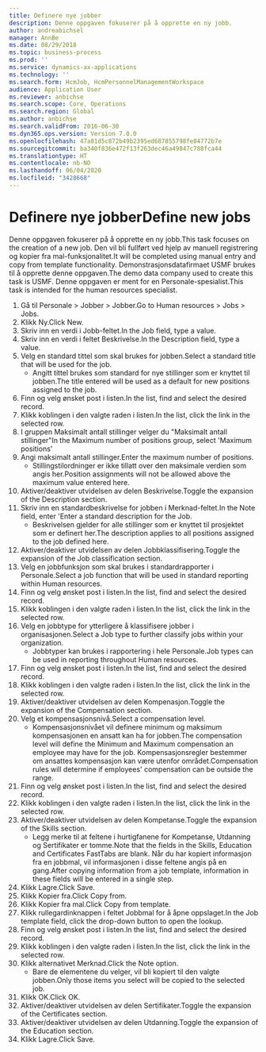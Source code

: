 ```yaml
---
title: Definere nye jobber
description: Denne oppgaven fokuserer på å opprette en ny jobb.
author: andreabichsel
manager: AnnBe
ms.date: 08/29/2018
ms.topic: business-process
ms.prod: ''
ms.service: dynamics-ax-applications
ms.technology: ''
ms.search.form: HcmJob, HcmPersonnelManagementWorkspace
audience: Application User
ms.reviewer: anbichse
ms.search.scope: Core, Operations
ms.search.region: Global
ms.author: anbichse
ms.search.validFrom: 2016-06-30
ms.dyn365.ops.version: Version 7.0.0
ms.openlocfilehash: 47a81d5c872b49b2395ed687855798fe04772b7e
ms.sourcegitcommit: ba340f836e472f13f263dec46a49847c788fca44
ms.translationtype: HT
ms.contentlocale: nb-NO
ms.lasthandoff: 06/04/2020
ms.locfileid: "3428668"
---
```

# <a name="define-new-jobs"></a><span data-ttu-id="79c5f-103">Definere nye jobber</span><span class="sxs-lookup"><span data-stu-id="79c5f-103">Define new jobs</span></span>



<span data-ttu-id="79c5f-104">Denne oppgaven fokuserer på å opprette en ny jobb.</span><span class="sxs-lookup"><span data-stu-id="79c5f-104">This task focuses on the creation of a new job.</span></span> <span data-ttu-id="79c5f-105">Den vil bli fullført ved hjelp av manuell registrering og kopier fra mal-funksjonalitet.</span><span class="sxs-lookup"><span data-stu-id="79c5f-105">It will be completed using manual entry and copy from template functionality.</span></span> <span data-ttu-id="79c5f-106">Demonstrasjonsdatafirmaet USMF brukes til å opprette denne oppgaven.</span><span class="sxs-lookup"><span data-stu-id="79c5f-106">The demo data company used to create this task is USMF.</span></span> <span data-ttu-id="79c5f-107">Denne oppgaven er ment for en Personale-spesialist.</span><span class="sxs-lookup"><span data-stu-id="79c5f-107">This task is intended for the human resources specialist.</span></span>

1. <span data-ttu-id="79c5f-108">Gå til Personale > Jobber > Jobber.</span><span class="sxs-lookup"><span data-stu-id="79c5f-108">Go to Human resources > Jobs > Jobs.</span></span>
2. <span data-ttu-id="79c5f-109">Klikk Ny.</span><span class="sxs-lookup"><span data-stu-id="79c5f-109">Click New.</span></span>
3. <span data-ttu-id="79c5f-110">Skriv inn en verdi i Jobb-feltet.</span><span class="sxs-lookup"><span data-stu-id="79c5f-110">In the Job field, type a value.</span></span>
4. <span data-ttu-id="79c5f-111">Skriv inn en verdi i feltet Beskrivelse.</span><span class="sxs-lookup"><span data-stu-id="79c5f-111">In the Description field, type a value.</span></span>
5. <span data-ttu-id="79c5f-112">Velg en standard tittel som skal brukes for jobben.</span><span class="sxs-lookup"><span data-stu-id="79c5f-112">Select a standard title that will be used for the job.</span></span> 
    * <span data-ttu-id="79c5f-113">Angitt tittel brukes som standard for nye stillinger som er knyttet til jobben.</span><span class="sxs-lookup"><span data-stu-id="79c5f-113">The title entered will be used as a default for new positions assigned to the job.</span></span>  
6. <span data-ttu-id="79c5f-114">Finn og velg ønsket post i listen.</span><span class="sxs-lookup"><span data-stu-id="79c5f-114">In the list, find and select the desired record.</span></span>
7. <span data-ttu-id="79c5f-115">Klikk koblingen i den valgte raden i listen.</span><span class="sxs-lookup"><span data-stu-id="79c5f-115">In the list, click the link in the selected row.</span></span>
8. <span data-ttu-id="79c5f-116">I gruppen Maksimalt antall stillinger velger du "Maksimalt antall stillinger"</span><span class="sxs-lookup"><span data-stu-id="79c5f-116">In the Maximum number of positions group, select 'Maximum positions'</span></span>
9. <span data-ttu-id="79c5f-117">Angi maksimalt antall stillinger.</span><span class="sxs-lookup"><span data-stu-id="79c5f-117">Enter the maximum number of positions.</span></span> 
    * <span data-ttu-id="79c5f-118">Stillingstilordninger er ikke tillatt over den maksimale verdien som angis her.</span><span class="sxs-lookup"><span data-stu-id="79c5f-118">Position assignments will not be allowed above the maximum value entered here.</span></span>  
10. <span data-ttu-id="79c5f-119">Aktiver/deaktiver utvidelsen av delen Beskrivelse.</span><span class="sxs-lookup"><span data-stu-id="79c5f-119">Toggle the expansion of the Description section.</span></span>
11. <span data-ttu-id="79c5f-120">Skriv inn en standardbeskrivelse for jobben i Merknad-feltet.</span><span class="sxs-lookup"><span data-stu-id="79c5f-120">In the Note field, enter 'Enter a standard description for the Job.</span></span>
    * <span data-ttu-id="79c5f-121">Beskrivelsen gjelder for alle stillinger som er knyttet til prosjektet som er definert her.</span><span class="sxs-lookup"><span data-stu-id="79c5f-121">The description applies to all positions assigned to the job defined here.</span></span>  
12. <span data-ttu-id="79c5f-122">Aktiver/deaktiver utvidelsen av delen Jobbklassifisering.</span><span class="sxs-lookup"><span data-stu-id="79c5f-122">Toggle the expansion of the Job classification section.</span></span>
13. <span data-ttu-id="79c5f-123">Velg en jobbfunksjon som skal brukes i standardrapporter i Personale.</span><span class="sxs-lookup"><span data-stu-id="79c5f-123">Select a job function that will be used in standard reporting within Human resources.</span></span>
14. <span data-ttu-id="79c5f-124">Finn og velg ønsket post i listen.</span><span class="sxs-lookup"><span data-stu-id="79c5f-124">In the list, find and select the desired record.</span></span>
15. <span data-ttu-id="79c5f-125">Klikk koblingen i den valgte raden i listen.</span><span class="sxs-lookup"><span data-stu-id="79c5f-125">In the list, click the link in the selected row.</span></span>
16. <span data-ttu-id="79c5f-126">Velg en jobbtype for ytterligere å klassifisere jobber i organisasjonen.</span><span class="sxs-lookup"><span data-stu-id="79c5f-126">Select a Job type to further classify jobs within your organization.</span></span> 
    * <span data-ttu-id="79c5f-127">Jobbtyper kan brukes i rapportering i hele Personale.</span><span class="sxs-lookup"><span data-stu-id="79c5f-127">Job types can be used in reporting throughout Human resources.</span></span>  
17. <span data-ttu-id="79c5f-128">Finn og velg ønsket post i listen.</span><span class="sxs-lookup"><span data-stu-id="79c5f-128">In the list, find and select the desired record.</span></span>
18. <span data-ttu-id="79c5f-129">Klikk koblingen i den valgte raden i listen.</span><span class="sxs-lookup"><span data-stu-id="79c5f-129">In the list, click the link in the selected row.</span></span>
19. <span data-ttu-id="79c5f-130">Aktiver/deaktiver utvidelsen av delen Kompenasjon.</span><span class="sxs-lookup"><span data-stu-id="79c5f-130">Toggle the expansion of the Compensation section.</span></span>
20. <span data-ttu-id="79c5f-131">Velg et kompensasjonsnivå.</span><span class="sxs-lookup"><span data-stu-id="79c5f-131">Select a compensation level.</span></span>
    * <span data-ttu-id="79c5f-132">Kompensasjonsnivået vil definere minimum og maksimum kompensasjonen en ansatt kan ha for jobben.</span><span class="sxs-lookup"><span data-stu-id="79c5f-132">The compensation level will define the Minimum and Maximum compensation an employee may have for the job.</span></span> <span data-ttu-id="79c5f-133">Kompensasjonsregler bestemmer om ansattes kompensasjon kan være utenfor området.</span><span class="sxs-lookup"><span data-stu-id="79c5f-133">Compensation rules will determine if employees' compensation can be outside the range.</span></span>  
21. <span data-ttu-id="79c5f-134">Finn og velg ønsket post i listen.</span><span class="sxs-lookup"><span data-stu-id="79c5f-134">In the list, find and select the desired record.</span></span>
22. <span data-ttu-id="79c5f-135">Klikk koblingen i den valgte raden i listen.</span><span class="sxs-lookup"><span data-stu-id="79c5f-135">In the list, click the link in the selected row.</span></span>
23. <span data-ttu-id="79c5f-136">Aktiver/deaktiver utvidelsen av delen Kompetanse.</span><span class="sxs-lookup"><span data-stu-id="79c5f-136">Toggle the expansion of the Skills section.</span></span>
    * <span data-ttu-id="79c5f-137">Legg merke til at feltene i hurtigfanene for Kompetanse, Utdanning og Sertifikater er tomme.</span><span class="sxs-lookup"><span data-stu-id="79c5f-137">Note that the fields in the Skills, Education and Certificates FastTabs are blank.</span></span> <span data-ttu-id="79c5f-138">Når du har kopiert informasjon fra en jobbmal, vil informasjonen i disse feltene angis på en gang.</span><span class="sxs-lookup"><span data-stu-id="79c5f-138">After copying information from a job template, information in these fields will be entered in a single step.</span></span>   
24. <span data-ttu-id="79c5f-139">Klikk Lagre.</span><span class="sxs-lookup"><span data-stu-id="79c5f-139">Click Save.</span></span>
25. <span data-ttu-id="79c5f-140">Klikk Kopier fra.</span><span class="sxs-lookup"><span data-stu-id="79c5f-140">Click Copy from.</span></span>
26. <span data-ttu-id="79c5f-141">Klikk Kopier fra mal.</span><span class="sxs-lookup"><span data-stu-id="79c5f-141">Click Copy from template.</span></span>
27. <span data-ttu-id="79c5f-142">Klikk rullegardinknappen i feltet Jobbmal for å åpne oppslaget.</span><span class="sxs-lookup"><span data-stu-id="79c5f-142">In the Job template field, click the drop-down button to open the lookup.</span></span>
28. <span data-ttu-id="79c5f-143">Finn og velg ønsket post i listen.</span><span class="sxs-lookup"><span data-stu-id="79c5f-143">In the list, find and select the desired record.</span></span>
29. <span data-ttu-id="79c5f-144">Klikk koblingen i den valgte raden i listen.</span><span class="sxs-lookup"><span data-stu-id="79c5f-144">In the list, click the link in the selected row.</span></span>
30. <span data-ttu-id="79c5f-145">Klikk alternativet Merknad.</span><span class="sxs-lookup"><span data-stu-id="79c5f-145">Click the Note option.</span></span>
    * <span data-ttu-id="79c5f-146">Bare de elementene du velger, vil bli kopiert til den valgte jobben.</span><span class="sxs-lookup"><span data-stu-id="79c5f-146">Only those items you select will be copied to the selected job.</span></span>    
31. <span data-ttu-id="79c5f-147">Klikk OK.</span><span class="sxs-lookup"><span data-stu-id="79c5f-147">Click OK.</span></span>
32. <span data-ttu-id="79c5f-148">Aktiver/deaktiver utvidelsen av delen Sertifikater.</span><span class="sxs-lookup"><span data-stu-id="79c5f-148">Toggle the expansion of the Certificates section.</span></span>
33. <span data-ttu-id="79c5f-149">Aktiver/deaktiver utvidelsen av delen Utdanning.</span><span class="sxs-lookup"><span data-stu-id="79c5f-149">Toggle the expansion of the Education section.</span></span>
34. <span data-ttu-id="79c5f-150">Klikk Lagre.</span><span class="sxs-lookup"><span data-stu-id="79c5f-150">Click Save.</span></span>

